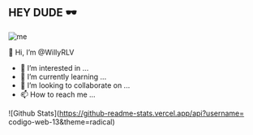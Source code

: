 ## HEY DUDE 🕶

![me](https://www.aprendemas.com/mx/blog/images/2016/10/computacion.jpg)

👋 Hi, I’m @WillyRLV
- 👀 I’m interested in ...
- 🌱 I’m currently learning ...
- 💞️ I’m looking to collaborate on ...
- 📫 How to reach me ...

![Github Stats](https://github-readme-stats.vercel.app/api?username=
codigo-web-13&theme=radical)

<!---
WillyRLV/WillyRLV is a ✨ special ✨ repository because its `README.md` (this file) appears on your GitHub profile.
You can click the Preview link to take a look at your changes.
--->
